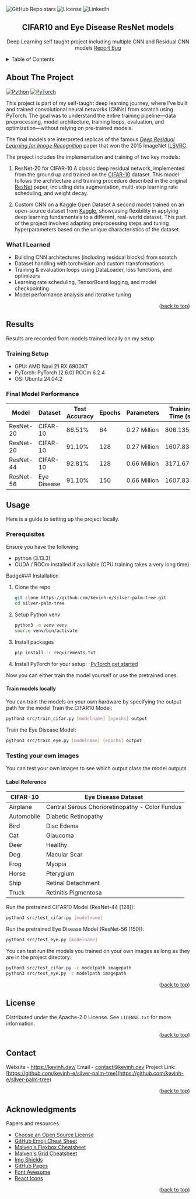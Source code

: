 <!-- Improved compatibility of back to top link: See: https://github.com/othneildrew/Best-README-Template/pull/73 -->
<a id="readme-top"></a>
<!--
*** Thanks for checking out the Best-README-Template. If you have a suggestion
*** that would make this better, please fork the repo and create a pull request
*** or simply open an issue with the tag "enhancement".
*** Don't forget to give the project a star!
*** Thanks again! Now go create something AMAZING! :D
-->

<!-- PROJECT SHIELDS -->
<!--
*** I'm using markdown "reference style" links for readability.
*** Reference links are enclosed in brackets [ ] instead of parentheses ( ).
*** See the bottom of this document for the declaration of the reference variables
*** for contributors-url, forks-url, etc. This is an optional, concise syntax you may use.
*** https://www.markdownguide.org/basic-syntax/#reference-style-links
-->
<div align"center">
    <img alt="GitHub Repo stars" src="https://img.shields.io/github/stars/kevinh-e/silver-palm-tree?style=flat&color=gold">
    <img alt="License" src="https://img.shields.io/badge/Apache_2.0-License-blue?style=flat&logo=apache">
    <img alt="LinkedIn" src="https://img.shields.io/badge/%40kevinhedev-linkedin-blue?style=flat">
</div>
<!-- PROJECT LOGO -->
<div align="center">
  <h2 align="center">CIFAR10 and Eye Disease ResNet models</h2>

  <p align="center">
    Deep Learning self taught project including multiple CNN and Residual CNN models
    <a href="https://github.com/kevinh-e/silver-palm-tree/issues/new?labels=bug&template=bug-report---.md">Report Bug</a>
    <br />
  </p>
</div>

<!-- TABLE OF CONTENTS -->
<details>
  <summary>Table of Contents</summary>
  <ol>
    <li>
      <a href="#about-the-project">About The Project</a>
      <ul>
        <li><a href="#what-i-learned">What I learned</a></li>
      </ul>
    </li>
    <li>
      <a href="#results">Model Results</a>
      <ul>
        <li><a href="#training-setup">Training setup</a></li>
        <li><a href="#final-model-performance">Model performance</a></li>
      </ul>
    </li>
    <li>
      <a href="#usage">Usage</a>
      <ul>
        <li><a href="#prerequisites">Prerequisites</a></li>
        <li><a href="#installation">Installation</a></li>
      </ul>
    </li>
    <li><a href="#roadmap">Roadmap</a></li>
    <li><a href="#contributing">Contributing</a></li>
    <li><a href="#license">License</a></li>
    <li><a href="#contact">Contact</a></li>
    <li><a href="#acknowledgments">Acknowledgments</a></li>
  </ol>
</details>

<!-- ABOUT THE PROJECT -->
## About The Project

[![Python][Python.org]][Python-url] [![PyTorch][PyTorch.org]][Pytorch-url]

This project is part of my self-taught deep learning journey, where I’ve built and trained convolutional neural networks (CNNs) from scratch using PyTorch. The goal was to understand the entire training pipeline—data preprocessing, model architecture, training loops, evaluation, and optimization—without relying on pre-trained models.

The final models are interpreted replicas of the famous [*Deep Residual Learning for Image Recognition*](https://arxiv.org/abs/1512.03385) paper that won the 2015 ImageNet [ILSVRC](https://image-net.org/challenges/LSVRC/).

The project includes the implementation and training of two key models:

1. ResNet-20 for CIFAR-10
A classic deep residual network, implemented from the ground up and trained on the [CIFAR-10](https://www.cs.toronto.edu/~kriz/cifar.html) dataset. This model follows the architecture and training procedure described in the original [ResNet](https://arxiv.org/abs/1512.03385) paper, including data augmentation, multi-step learning rate scheduling, and weight decay.

2. Custom CNN on a Kaggle Open Dataset
A second model trained on an open-source dataset from [Kaggle](https://www.kaggle.com/datasets/ruhulaminsharif/eye-disease-image-dataset), showcasing flexibility in applying deep learning fundamentals to a different, real-world dataset. This part of the project involved adapting preprocessing steps and tuning hyperparameters based on the unique characteristics of the dataset.

### What I Learned

- Building CNN architectures (including residual blocks) from scratch
- Dataset handling with torchvision and custom transformations
- Training & evaluation loops using DataLoader, loss functions, and optimizers
- Learning rate scheduling, TensorBoard logging, and model checkpointing
- Model performance analysis and iterative tuning

<p align="right">(<a href="#readme-top">back to top</a>)</p>

<!-- model results-->
## Results

Results are recorded from models trained locally on my setup:

### Training Setup

- GPU: AMD Navi 21 RX 6900XT
- PyTorch: PyTorch (2.6.0) ROCm 6.2.4
- OS: Ubuntu 24.04.2

### Final Model Performance

| Model         | Dataset      | Test Accuracy | Epochs | Parameters     | Training Time (s) |
|---------------|--------------|---------------|--------|----------------|-------------------|
| ResNet-20     | CIFAR-10     | 86.51%        | 64     | 0.27 Million   | 806.1353          |
| ResNet-20     | CIFAR-10     | 91.10%        | 128    | 0.27 Million   | 1607.8371         |
| ResNet-44     | CIFAR-10     | 92.81%        | 128    | 0.66 Million   | 3171.6705         |
| ResNet-56     | Eye Disease  | 91.10%        | 150    | 0.66 Million   | 1607.8371         |

<!-- GETTING STARTED -->
## Usage

Here is a guide to setting up the project locally.

### Prerequisites

Ensure you have the following:

- python (3.13.3)
- CUDA / ROCm installed if availiable (CPU training takes a very long time)

Badge### Installation

1. Clone the repo

   ```sh
   git clone https://github.com/kevinh-e/silver-palm-tree.git
   cd silver-palm-tree

   ```

2. Setup Python venv

   ```sh
   python3 -m venv venv
   source venv/bin/activate
   ```

3. Install packages

   ```sh
   pip install -r requirements.txt
   ```

4. Install PyTorch for your setup:
-[PyTorch get started](https://pytorch.org/get-started/locally/)

Now you can either train the model yourself or use the pretrained ones.

#### Train models locally

You can train the models on your own hardware by specifying the output path for the model
Train the CIFAR10 Model:

   ```sh
   python3 src/train_cifar.py [modelname] [epochs] output
   ```

Train the Eye Disease Model:

   ```sh
   python3 src/train_eye.py [modelname] [epochs] output
   ```

### Testing your own images

You can test your own images to see which output class the model outputs.

#### Label Reference

| **CIFAR-10**           | **Eye Disease Dataset**                         |
|------------------------|--------------------------------------------------|
| Airplane               | Central Serous Chorioretinopathy - Color Fundus |
| Automobile             | Diabetic Retinopathy                            |
| Bird                   | Disc Edema                                      |
| Cat                    | Glaucoma                                        |
| Deer                   | Healthy                                         |
| Dog                    | Macular Scar                                    |
| Frog                   | Myopia                                          |
| Horse                  | Pterygium                                       |
| Ship                   | Retinal Detachment                              |
| Truck                  | Retinitis Pigmentosa                            |

Run the pretrained CIFAR10 Model (ResNet-44 [128]):

   ```sh
   python3 src/test_cifar.py [modelname]
   ```

Run the pretrained Eye Disease Model (ResNet-56 [150]):

   ```sh
   python3 src/test_eye.py [modelname]
   ```

You can test run the models you trained on your own images as long as they are in the project directory:

   ```sh
   python3 src/test_cifar.py -c modelpath imagepath
   python3 src/test_eye.py -c modelpath imagepath
   ```

<p align="right">(<a href="#readme-top">back to top</a>)</p>

<!-- CONTRIBUTING -->
<!-- LICENSE -->
## License

Distributed under the Apache-2.0 License. See `LICENSE.txt` for more information.

<p align="right">(<a href="#readme-top">back to top</a>)</p>

<!-- CONTACT -->
## Contact

Website - <https://kevinh.dev/>
Email - <contact@kevinh.dev>
Project Link: [https://github.com/kevinh-e/silver-palm-tree](https://github.com/kevinh-e/silver-palm-tree)

<p align="right">(<a href="#readme-top">back to top</a>)</p>

<!-- ACKNOWLEDGMENTS -->
## Acknowledgments

Papers and resources

- [Choose an Open Source License](https://choosealicense.com)
- [GitHub Emoji Cheat Sheet](https://www.webpagefx.com/tools/emoji-cheat-sheet)
- [Malven's Flexbox Cheatsheet](https://flexbox.malven.co/)
- [Malven's Grid Cheatsheet](https://grid.malven.co/)
- [Img Shields](https://shields.io)
- [GitHub Pages](https://pages.github.com)
- [Font Awesome](https://fontawesome.com)
- [React Icons](https://react-icons.github.io/react-icons/search)

<p align="right">(<a href="#readme-top">back to top</a>)</p>

<!-- MARKDOWN LINKS & IMAGES -->
<!-- https://www.markdownguide.org/basic-syntax/#reference-style-links -->
[Python.org]: <https://img.shields.io/badge/python-3670A0?style=for-the-badge&logo=python&logoColor=ffdd54>
[Python-url]: <https://www.python.org/>
[PyTorch.org]:<https://img.shields.io/badge/PyTorch-EE4C2C?style=for-the-badge&logo=pytorch&logoColor=white>
[PyTorch-url]:<https://pytorch.org/>
